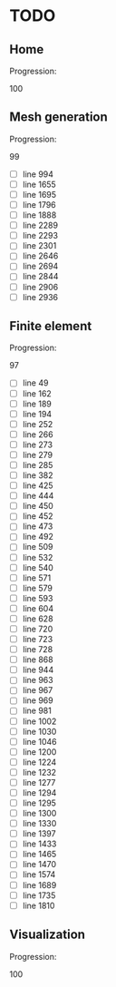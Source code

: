 <!--- THIS FILE IS AUTOMATICALY GENERATED --->
<!--- DO NOT EDIT --->

# TODO

## Home

Progression:
<div class="progress progress-100plus">
	<div class="progress-bar" style="width:100%">
	</div>
	<span class="progress-label">100</span>
</div>


## Mesh generation

Progression:
<div class="progress progress-80plus">
	<div class="progress-bar" style="width:99%">
	</div>
	<span class="progress-label">99</span>
</div>

- [ ] line 994
- [ ] line 1655
- [ ] line 1695
- [ ] line 1796
- [ ] line 1888
- [ ] line 2289
- [ ] line 2293
- [ ] line 2301
- [ ] line 2646
- [ ] line 2694
- [ ] line 2844
- [ ] line 2906
- [ ] line 2936

## Finite element

Progression:
<div class="progress progress-80plus">
	<div class="progress-bar" style="width:97%">
	</div>
	<span class="progress-label">97</span>
</div>

- [ ] line 49
- [ ] line 162
- [ ] line 189
- [ ] line 194
- [ ] line 252
- [ ] line 266
- [ ] line 273
- [ ] line 279
- [ ] line 285
- [ ] line 382
- [ ] line 425
- [ ] line 444
- [ ] line 450
- [ ] line 452
- [ ] line 473
- [ ] line 492
- [ ] line 509
- [ ] line 532
- [ ] line 540
- [ ] line 571
- [ ] line 579
- [ ] line 593
- [ ] line 604
- [ ] line 628
- [ ] line 720
- [ ] line 723
- [ ] line 728
- [ ] line 868
- [ ] line 944
- [ ] line 963
- [ ] line 967
- [ ] line 969
- [ ] line 981
- [ ] line 1002
- [ ] line 1030
- [ ] line 1046
- [ ] line 1200
- [ ] line 1224
- [ ] line 1232
- [ ] line 1277
- [ ] line 1294
- [ ] line 1295
- [ ] line 1300
- [ ] line 1330
- [ ] line 1397
- [ ] line 1433
- [ ] line 1465
- [ ] line 1470
- [ ] line 1574
- [ ] line 1689
- [ ] line 1735
- [ ] line 1810

## Visualization

Progression:
<div class="progress progress-100plus">
	<div class="progress-bar" style="width:100%">
	</div>
	<span class="progress-label">100</span>
</div>


